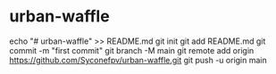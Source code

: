 # urban-waffle
echo "# urban-waffle" >> README.md
git init
git add README.md
git commit -m "first commit"
git branch -M main
git remote add origin https://github.com/Syconefpv/urban-waffle.git
git push -u origin main
